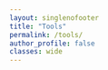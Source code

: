 ```yaml
---
layout: singlenofooter
title: "Tools"
permalink: /tools/
author_profile: false
classes: wide
---
```

